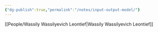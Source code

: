```yaml
---
{"dg-publish":true,"permalink":"/notes/input-output-model/"}
---
```



[[People/Wassily Wassilyevich Leontief\|Wassily Wassilyevich Leontief]]
